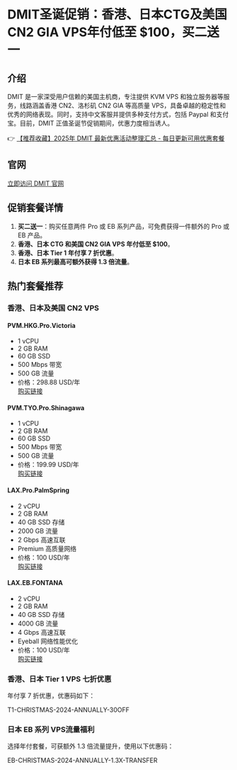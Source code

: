 # DMIT圣诞促销：香港、日本CTG及美国CN2 GIA VPS年付低至 $100，买二送一

## 介绍

DMIT 是一家深受用户信赖的美国主机商，专注提供 KVM VPS 和独立服务器等服务，线路涵盖香港 CN2、洛杉矶 CN2 GIA 等高质量 VPS，具备卓越的稳定性和优秀的网络表现。同时，支持中文客服并提供多种支付方式，包括 Paypal 和支付宝。目前，DMIT 正值圣诞节促销期间，优惠力度相当诱人。

👉 [【推荐收藏】2025年 DMIT 最新优惠活动整理汇总 - 每日更新可用优惠套餐](https://bit.ly/dmit_coupon)

## 官网

[立即访问 DMIT 官网](https://bit.ly/dmit_coupon)

## 促销套餐详情

1. **买二送一**：购买任意两件 Pro 或 EB 系列产品，可免费获得一件额外的 Pro 或 EB 产品。
2. **香港、日本 CTG 和美国 CN2 GIA VPS 年付低至 $100**。
3. **香港、日本 Tier 1 年付享 7 折优惠**。
4. **日本 EB 系列最高可额外获得 1.3 倍流量**。

## 热门套餐推荐

### 香港、日本及美国 CN2 VPS

#### PVM.HKG.Pro.Victoria
- 1 vCPU
- 2 GB RAM
- 60 GB SSD
- 500 Mbps 带宽
- 500 GB 流量
- 价格：298.88 USD/年  
[购买链接](https://bit.ly/dmit_coupon)

#### PVM.TYO.Pro.Shinagawa
- 1 vCPU
- 2 GB RAM
- 60 GB SSD
- 500 Mbps 带宽
- 500 GB 流量
- 价格：199.99 USD/年  
[购买链接](https://bit.ly/dmit_coupon)

#### LAX.Pro.PalmSpring
- 2 vCPU
- 2 GB RAM
- 40 GB SSD 存储
- 2000 GB 流量
- 2 Gbps 高速互联
- Premium 高质量网络
- 价格：100 USD/年  
[购买链接](https://bit.ly/dmit_coupon)

#### LAX.EB.FONTANA
- 2 vCPU
- 2 GB RAM
- 40 GB SSD 存储
- 4000 GB 流量
- 4 Gbps 高速互联
- Eyeball 网络性能优化
- 价格：100 USD/年  
[购买链接](https://bit.ly/dmit_coupon)

### 香港、日本 Tier 1 VPS 七折优惠

年付享 7 折优惠，优惠码如下：


T1-CHRISTMAS-2024-ANNUALLY-30OFF


### 日本 EB 系列 VPS流量福利

选择年付套餐，可获额外 1.3 倍流量提升，使用以下优惠码：


EB-CHRISTMAS-2024-ANNUALLY-1.3X-TRANSFER
